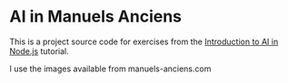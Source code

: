 # AI in Manuels Anciens

This is a project source code for exercises from the [Introduction to AI in Node.js](https://www.youtube.com/watch?v=wGGIi6K8a38) tutorial.

I use the images available from manuels-anciens.com